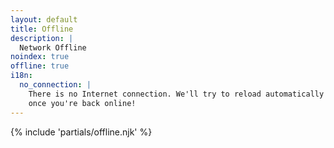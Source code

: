 ```yaml
---
layout: default
title: Offline
description: |
  Network Offline
noindex: true
offline: true
i18n:
  no_connection: |
    There is no Internet connection. We'll try to reload automatically
    once you're back online!
---
```


{% include 'partials/offline.njk' %}